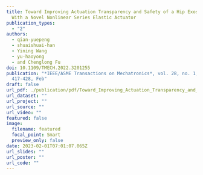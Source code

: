 ```yaml
---
title: Toward Improving Actuation Transparency and Safety of a Hip Exoskeleton
  With a Novel Nonlinear Series Elastic Actuator
publication_types:
  - "2"
authors:
  - qian-yuepeng
  - shuaishuai-han
  - Yining Wang
  - yu-haoyong
  - and Chenglong Fu
doi: 10.1109/TMECH.2022.3201255
publication: "*IEEE/ASME Transactions on Mechatronics*, vol. 28, no. 1, pp.
  417-428, Feb"
draft: false
url_pdf: ./publication/pdf/Toward_Improving_Actuation_Transparency_and_Safety_of_a_Hip_Exoskeleton_With_a_Novel_Nonlinear_Series_Elastic_Actuator.pdf
url_dataset: ""
url_project: ""
url_source: ""
url_video: ""
featured: false
image:
  filename: featured
  focal_point: Smart
  preview_only: false
date: 2023-02-01T07:01:07.065Z
url_slides: ""
url_poster: ""
url_code: ""
---
```

